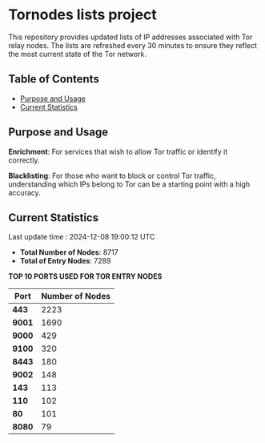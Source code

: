 # Tornodes lists project

This repository provides updated lists of IP addresses associated with Tor relay nodes. The lists are refreshed every 30 minutes to ensure they reflect the most current state of the Tor network.

## Table of Contents

- [Purpose and Usage](#purpose-and-usage)
- [Current Statistics](#current-statistics)


## Purpose and Usage

**Enrichment**: For services that wish to allow Tor traffic or identify it correctly.

**Blacklisting**: For those who want to block or control Tor traffic, understanding which IPs belong to Tor can be a starting point with a high accuracy.

## Current Statistics

Last update time : 2024-12-08 19:00:12 UTC

- **Total Number of Nodes**: 8717
- **Total of Entry Nodes**: 7289

**TOP 10 PORTS USED FOR TOR ENTRY NODES**

| **Port** | **Number of Nodes** |
|------|-----------------|
| **443**   | 2223  |
| **9001**   | 1690  |
| **9000**   | 429  |
| **9100**   | 320  |
| **8443**   | 180  |
| **9002**   | 148  |
| **143**   | 113  |
| **110**   | 102  |
| **80**   | 101  |
| **8080**   | 79  |


